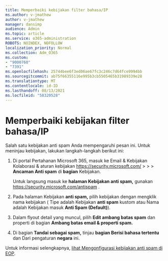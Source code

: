 ```yaml
---
title: Memperbaiki kebijakan filter bahasa/IP
ms.author: v-jmathew
author: v-jmathew
manager: dansimp
audience: Admin
ms.topic: article
ms.service: o365-administration
ROBOTS: NOINDEX, NOFOLLOW
localization_priority: Normal
ms.collection: Adm_O365
ms.custom:
- "9000760"
- "7391"
ms.openlocfilehash: 25744bee6f3ed06ae67fc3c246c7d64fce9994bb
ms.sourcegitcommit: ab75f66355116e995b3cb5505465b31989339e28
ms.translationtype: MT
ms.contentlocale: id-ID
ms.lasthandoff: 08/13/2021
ms.locfileid: "58320528"
---
```

# <a name="fix-languageip-filter-policy"></a>Memperbaiki kebijakan filter bahasa/IP

Salah satu kebijakan anti spam Anda mempengaruhi pesan ini. Untuk meninjau kebijakan, lakukan langkah-langkah berikut ini:

1. Di portal Pertahanan Microsoft 365, masuk ke Email & Kebijakan Kolaborasi & aturan kebijakan <https://security.microsoft.com/>  \>  \>  \> **Ancaman Anti spam** di **bagian** Kebijakan.

   Untuk langsung masuk ke **halaman Kebijakan anti spam,** gunakan <https://security.microsoft.com/antispam> .

2. Pada halaman Kebijakan **anti spam,** pilih kebijakan dengan mengklik nama kebijakan ( Tipe adalah  Kebijakan **anti spam** kustom atau Nama adalah Kebijakan masuk **Anti Spam (Default)**).
3. Dalam flyout detail yang muncul, pilih **Edit ambang batas spam** dan properti di bagian **Ambang batas email & properti spam.**
4. Di bagian **Tandai sebagai spam,** tinjau **bagian Berisi bahasa tertentu** dan Dari pengaturan **negara** ini.

Untuk informasi selengkapnya, [lihat Mengonfigurasi kebijakan anti spam di EOP](https://docs.microsoft.com/microsoft-365/security/office-365-security/configure-your-spam-filter-policies).
